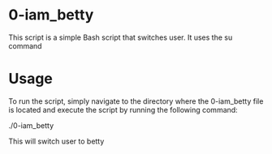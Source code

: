 # 0-iam_betty
This script is a simple Bash script that switches user. It uses the su command

# Usage
To run the script, simply navigate to the directory where the 0-iam_betty file is located and execute the script by running the following command:

./0-iam_betty

This will switch user to betty


